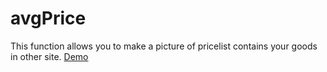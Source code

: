 # avgPrice
This function allows you to make a picture of pricelist contains your goods in other site.
<a href="http://www.ze3.ru/avgPrice/">Demo</a>
